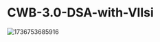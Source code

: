 # CWB-3.0-DSA-with-VIlsi

![1736753685916](https://github.com/user-attachments/assets/63a04a27-4e74-4711-988b-83ebe6858d08)
